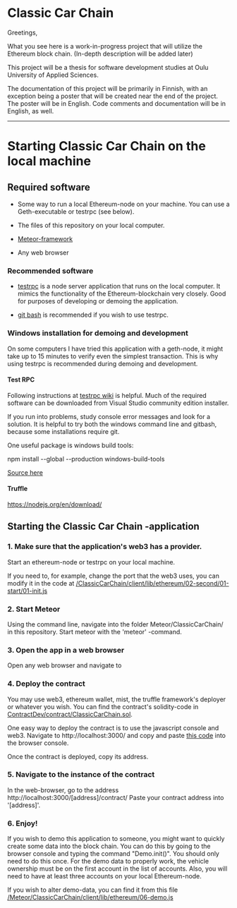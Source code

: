 # Classic Car Chain

Greetings,

What you see here is a work-in-progress project that will utilize the Ethereum block chain. (In-depth description will be added later)

This project will be a thesis for software development studies at Oulu University of Applied Sciences.

The documentation of this project will be primarily in Finnish, with an exception being a poster that will be created near the end of the project. The poster will be in English. Code comments and documentation will be in English, as well.

---

# Starting Classic Car Chain on the local machine

## Required software

- Some way to run a local Ethereum-node on your machine. You can use a Geth-executable or testrpc (see below).

- The files of this repository on your local computer.

- [Meteor-framework](https://www.meteor.com/)

- Any web browser

### Recommended software

- [testrpc](https://github.com/ethereumjs/testrpc) is a node server application that runs on the local computer. It mimics the functionality of the Ethereum-blockchain very closely. Good for purposes of developing or demoing the application.

- [git bash](https://git-scm.com/downloads) is recommended if you wish to use testrpc.

### Windows installation for demoing and development

On some computers I have tried this application with a geth-node, it might take up to 15 minutes to verify even the simplest transaction. This is why using testrpc is recommended during demoing and development.

#### Test RPC

Following instructions at [testrpc wiki](https://github.com/ethereumjs/testrpc/wiki/Installing-TestRPC-on-Windows) is helpful. Much of the required software can be downloaded from Visual Studio community edition installer.

If you run into problems, study console error messages and look for a solution. It is helpful to try both the windows command line and gitbash, because some installations require git.

One useful package is windows build tools:

npm install --global --production windows-build-tools

[Source here](http://stackoverflow.com/questions/21658832/npm-install-error-msb3428-could-not-load-the-visual-c-component-vcbuild-ex)

#### Truffle

https://nodejs.org/en/download/

## Starting the Classic Car Chain -application

### 1. Make sure that the application's web3 has a provider.

Start an ethereum-node or testrpc on your local machine.

If you need to, for example, change the port that the web3 uses, you can modify it in the code at [/ClassicCarChain/client/lib/ethereum/02-second/01-start/01-init.js](../ClassicCarChain/client/lib/ethereum/02-second/01-start/01-init.js)

### 2. Start Meteor

Using the command line, navigate into the folder Meteor/ClassicCarChain/ in this repository. Start meteor with the 'meteor' -command.

### 3. Open the app in a web browser

Open any web browser and navigate to 

### 4. Deploy the contract

You may use web3, ethereum wallet, mist, the truffle framework's deployer or whatever you wish. You can find the contract's solidity-code  in [ContractDev/contract/ClassicCarChain.sol](../ContractDev/contract/ClassicCarChain.sol).

One easy way to deploy the contract is to use the javascript console and web3. Navigate to http://localhost:3000/ and copy and paste [this code](../deploy-classic-car-chain.js) into the browser console.

Once the contract is deployed, copy its address.

### 5. Navigate to the instance of the contract

In the web-browser, go to the address http://localhost:3000/[address]/contract/ Paste your contract address into '[address]'.

### 6. Enjoy!

If you wish to demo this application to someone, you might want to quickly create some data into the block chain. You can do this by going to the browser console and typing the command "Demo.init()". You should only need to do this once. For the demo data to properly work, the vehicle ownership must be on the first account in the list of accounts. Also, you will need to have at least three accounts on your local Ethereum-node.

If you wish to alter demo-data, you can find it from this file [/Meteor/ClassicCarChain/client/lib/ethereum/06-demo.js](../Meteor/ClassicCarChain/client/lib/ethereum/06-demo.js)
